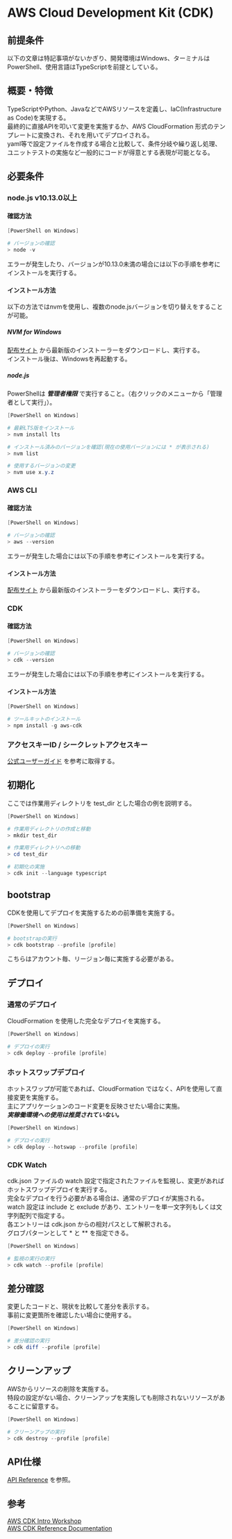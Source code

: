 # AWS Cloud Development Kit (CDK)

## 前提条件

以下の文章は特記事項がないかぎり、開発環境はWindows、ターミナルはPowerShell、使用言語はTypeScriptを前提としている。

## 概要・特徴

TypeScriptやPython、JavaなどでAWSリソースを定義し、IaC(Infrastructure as Code)を実現する。  
最終的に直接APIを叩いて変更を実施するか、AWS CloudFormation 形式のテンプレートに変換され、それを用いてデプロイされる。  
yaml等で設定ファイルを作成する場合と比較して、条件分岐や繰り返し処理、ユニットテストの実施など一般的にコードが得意とする表現が可能となる。    

## 必要条件

### node.js v10.13.0以上

#### 確認方法

```powershell
[PowerShell on Windows]

# バージョンの確認
> node -v
```

エラーが発生したり、バージョンが10.13.0未満の場合には以下の手順を参考にインストールを実行する。

#### インストール方法

以下の方法ではnvmを使用し、複数のnode.jsバージョンを切り替えをすることが可能。

##### NVM for Windows

[配布サイト](https://github.com/coreybutler/nvm-windows/releases) から最新版のインストーラーをダウンロードし、実行する。  
インストール後は、Windowsを再起動する。

##### node.js

PowerShellは ___管理者権限___ で実行すること。（右クリックのメニューから「管理者として実行」）。

```powershell
[PowerShell on Windows]

# 最新LTS版をインストール
> nvm install lts

# インストール済みのバージョンを確認(現在の使用バージョンには * が表示される)
> nvm list

# 使用するバージョンの変更
> nvm use x.y.z
```

### AWS CLI

#### 確認方法

```powershell
[PowerShell on Windows]

# バージョンの確認
> aws --version
```

エラーが発生した場合には以下の手順を参考にインストールを実行する。

#### インストール方法

[配布サイト](https://docs.aws.amazon.com/ja_jp/cli/latest/userguide/getting-started-install.html) から最新版のインストーラーをダウンロードし、実行する。  

### CDK

#### 確認方法

```powershell
[PowerShell on Windows]

# バージョンの確認
> cdk --version
```

エラーが発生した場合には以下の手順を参考にインストールを実行する。

#### インストール方法

``` powershell
[PowerShell on Windows]

# ツールキットのインストール
> npm install -g aws-cdk
```

### アクセスキーID / シークレットアクセスキー

[公式ユーザーガイド](https://docs.aws.amazon.com/ja_jp/powershell/latest/userguide/pstools-appendix-sign-up.html) を参考に取得する。  

## 初期化

ここでは作業用ディレクトリを test_dir とした場合の例を説明する。

```powershell
[PowerShell on Windows]

# 作業用ディレクトリの作成と移動
> mkdir test_dir

# 作業用ディレクトリへの移動
> cd test_dir

# 初期化の実施
> cdk init --language typescript
```

## bootstrap

CDKを使用してデプロイを実施するための前準備を実施する。  

```powershell
[PowerShell on Windows]

# bootstrapの実行
> cdk bootstrap --profile [profile]
```

こちらはアカウント毎、リージョン毎に実施する必要がある。

## デプロイ

### 通常のデプロイ

CloudFormation を使用した完全なデプロイを実施する。

```powershell
[PowerShell on Windows]

# デプロイの実行
> cdk deploy --profile [profile]
```

### ホットスワップデプロイ

ホットスワップが可能であれば、CloudFormation ではなく、APIを使用して直接変更を実施する。    
主にアプリケーションのコード変更を反映させたい場合に実施。  
___実稼働環境への使用は推奨されていない。___  

```powershell
[PowerShell on Windows]

# デプロイの実行
> cdk deploy --hotswap --profile [profile]
```

### CDK Watch

cdk.json ファイルの watch 設定で指定されたファイルを監視し、変更があればホットスワップデプロイを実行する。   
完全なデプロイを行う必要がある場合は、通常のデプロイが実施される。
watch 設定は include と exclude があり、エントリーを単一文字列もしくは文字列配列で指定する。  
各エントリーは cdk.json からの相対パスとして解釈される。  
グロブパターンとして * と ** を指定できる。

```powershell
[PowerShell on Windows]

# 監視の実行の実行
> cdk watch --profile [profile]
```

## 差分確認

変更したコードと、現状を比較して差分を表示する。  
事前に変更箇所を確認したい場合に使用する。  

```powershell
[PowerShell on Windows]

# 差分確認の実行
> cdk diff --profile [profile]
```

## クリーンアップ

AWSからリソースの削除を実施する。  
特段の設定がない場合、クリーンアップを実施しても削除されないリソースがあることに留意する。  

```powershell
[PowerShell on Windows]

# クリーンアップの実行
> cdk destroy --profile [profile]
```

## API仕様

[API Reference](https://docs.aws.amazon.com/cdk/api/v2/docs/aws-construct-library.html) を参照。

## 参考

[AWS CDK Intro Workshop](https://cdkworkshop.com/ja/)  
[AWS CDK Reference Documentation](https://docs.aws.amazon.com/cdk/api/v2/)  